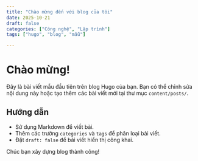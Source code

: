 ```yaml
---
title: "Chào mừng đến với blog của tôi"
date: 2025-10-21
draft: false
categories: ["Công nghệ", "Lập trình"]
tags: ["hugo", "blog", "mẫu"]

---
```


# Chào mừng!

Đây là bài viết mẫu đầu tiên trên blog Hugo của bạn. Bạn có thể chỉnh sửa nội dung này hoặc tạo thêm các bài viết mới tại thư mục `content/posts/`.

## Hướng dẫn
- Sử dụng Markdown để viết bài.
- Thêm các trường `categories` và `tags` để phân loại bài viết.
- Đặt `draft: false` để bài viết hiển thị công khai.

Chúc bạn xây dựng blog thành công!
